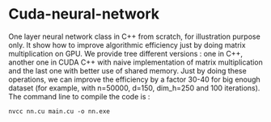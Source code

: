 # Cuda-neural-network


One layer neural network class in C++ from scratch, for illustration purpose only. It show how to improve algorithmic efficiency just by doing matrix multiplication on GPU. We provide tree different versions : one in C++, another one in CUDA C++ with naive implementation of matrix multiplication and the last one with better use of shared memory. Just by doing these operations, we can improve the efficiency by a factor 30-40 for big enough dataset (for example, with n=50000, d=150, dim_h=250 and 100 iterations). The command line to compile the code is :

```console
nvcc nn.cu main.cu -o nn.exe
```
